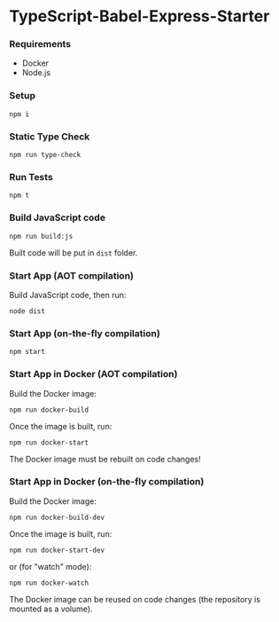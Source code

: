 # TypeScript-Babel-Express-Starter

### Requirements

- Docker
- Node.js

### Setup

```shell
npm i
```

### Static Type Check

```shell
npm run type-check
```

### Run Tests

```shell
npm t
```

### Build JavaScript code

```shell
npm run build:js
```

Built code will be put in `dist` folder.

### Start App (AOT compilation)

Build JavaScript code, then run:

```shell
node dist
```

### Start App (on-the-fly compilation)

```shell
npm start
```

### Start App in Docker (AOT compilation)

Build the Docker image:

```shell
npm run docker-build
```

Once the image is built, run:

```shell
npm run docker-start
```

The Docker image must be rebuilt on code changes!

### Start App in Docker (on-the-fly compilation)

Build the Docker image:

```shell
npm run docker-build-dev
```

Once the image is built, run:

```shell
npm run docker-start-dev
```

or (for "watch" mode):

```shell
npm run docker-watch
```

The Docker image can be reused on code changes (the repository is mounted as a volume).
